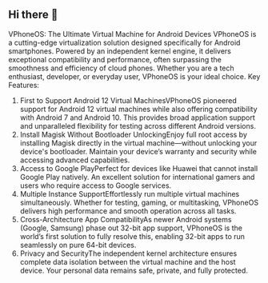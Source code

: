 ## Hi there 👋

VPhoneOS: The Ultimate Virtual Machine for Android Devices
VPhoneOS is a cutting-edge virtualization solution designed specifically for Android smartphones. Powered by an independent kernel engine, it delivers exceptional compatibility and performance, often surpassing the smoothness and efficiency of cloud phones. Whether you are a tech enthusiast, developer, or everyday user, VPhoneOS is your ideal choice.
Key Features:
1. First to Support Android 12 Virtual MachinesVPhoneOS pioneered support for Android 12 virtual machines while also offering compatibility with Android 7 and Android 10. This provides broad application support and unparalleled flexibility for testing across different Android versions.
2. Install Magisk Without Bootloader UnlockingEnjoy full root access by installing Magisk directly in the virtual machine—without unlocking your device's bootloader. Maintain your device’s warranty and security while accessing advanced capabilities.
3. Access to Google PlayPerfect for devices like Huawei that cannot install Google Play natively. An excellent solution for international gamers and users who require access to Google services.
4. Multiple Instance SupportEffortlessly run multiple virtual machines simultaneously. Whether for testing, gaming, or multitasking, VPhoneOS delivers high performance and smooth operation across all tasks.
5. Cross-Architecture App CompatibilityAs newer Android systems (Google, Samsung) phase out 32-bit app support, VPhoneOS is the world’s first solution to fully resolve this, enabling 32-bit apps to run seamlessly on pure 64-bit devices.
6. Privacy and SecurityThe independent kernel architecture ensures complete data isolation between the virtual machine and the host device. Your personal data remains safe, private, and fully protected.
